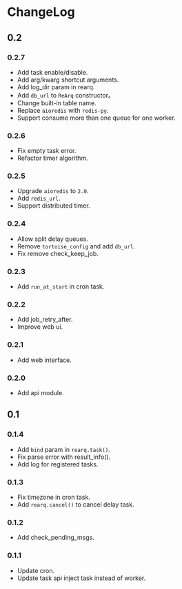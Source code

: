 # ChangeLog

## 0.2

### 0.2.7

- Add task enable/disable.
- Add arg/kwarg shortcut arguments.
- Add log_dir param in rearq.
- Add `db_url` to `ReArq` constructor。
- Change built-in table name.
- Replace `aioredis` with `redis-py`.
- Support consume more than one queue for one worker.

### 0.2.6

- Fix empty task error.
- Refactor timer algorithm.

### 0.2.5

- Upgrade `aioredis` to `2.0`.
- Add `redis_url`.
- Support distributed timer.

### 0.2.4

- Allow split delay queues.
- Remove `tortoise_config` and add `db_url`.
- Fix remove check_keep_job.

### 0.2.3

- Add `run_at_start` in cron task.

### 0.2.2

- Add job_retry_after.
- Improve web ui.

### 0.2.1

- Add web interface.

### 0.2.0

- Add api module.

## 0.1

### 0.1.4

- Add `bind` param in `rearq.task()`.
- Fix parse error with result_info().
- Add log for registered tasks.

### 0.1.3

- Fix timezone in cron task.
- Add `rearq.cancel()` to cancel delay task.

### 0.1.2

- Add check_pending_msgs.

### 0.1.1

- Update cron.
- Update task api inject task instead of worker.

